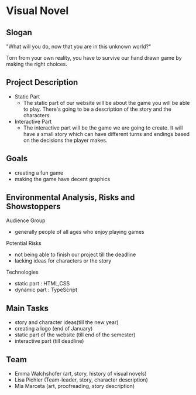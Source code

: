 # Visual Novel

## Slogan
"What will you do, now that you are in this unknown world?" 

Torn from your own reality, you have to survive our hand drawn game by making the right choices.
## Project Description

* Static Part
    * The static part of our website will be about the game you will be able to play. There's going to be a description
      of the story and the characters.
* Interactive Part
    * The interactive part will be the game we are going to create. It will have a small story which can have different
      turns and endings based on the decisions the player makes.

## Goals

* creating a fun game
* making the game have decent graphics

## Environmental Analysis, Risks and Showstoppers

Audience Group

* generally people of all ages who enjoy playing games

Potential Risks

* not being able to finish our project till the deadline
* lacking ideas for characters or the story

Technologies

* static part  : HTML,CSS
* dynamic part : TypeScript

## Main Tasks

* story and character ideas(till the new year)
* creating a logo (end of January)
* static part of the website (till end of the semester)
* interactive part (till deadline)

## Team

* Emma Walchshofer (art, story, history of visual novels)
* Lisa Pichler (Team-leader, story, character description)
* Mia Marceta (art, proofreading, story description)
